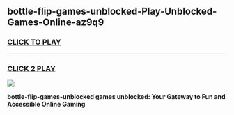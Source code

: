 
## bottle-flip-games-unblocked-Play-Unblocked-Games-Online-az9q9
<h3>
<a href="https://premium76.site?title=bottle-flip-games-unblocked&ref=25A">CLICK TO PLAY</a></h3>
<hr>

<h3>
<a href="https://premium76.site?title=bottle-flip-games-unblocked&ref=25A">CLICK 2 PLAY</a>
  
</h3>

<a href="https://premium76.site?title=bottle-flip-games-unblocked&ref=25A"><img src="https://clearcache.store/games.png"></a>


**bottle-flip-games-unblocked games unblocked: Your Gateway to Fun and Accessible Online Gaming**
